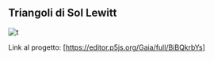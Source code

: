 ## Triangoli di Sol Lewitt

![t](https://user-images.githubusercontent.com/76476654/111705042-5a590500-8840-11eb-81dd-a97a15c475b0.png)

Link al progetto: [https://editor.p5js.org/Gaia/full/BiBQkrbYs]
